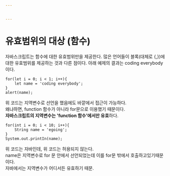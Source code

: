 ```yaml
---


---
```


<h1 id="유효범위의-대상-함수">유효범위의 대상 (함수)</h1>
<p>자바스크립트는 함수에 대한 유효범위만을 제공한다. 많은 언어들이 블록(대체로 {,})에 대한 유효범위를 제공하는 것과 다른 점이다. 아래 예제의 결과는 coding everybody이다.</p>
<pre><code>for(let i = 0; i &lt; 1; i++){
    let name = 'coding everybody';
}
alert(name);
</code></pre>
<p>위 코드는 지역변수로 선언을 했음에도 바깥에서 접근이 가능하다.<br>
왜냐하면, function 함수가 아니라 for문으로 이용했기 때문이다.<br>
<strong>자바스크립트의 지역변수는 'function 함수’에서만 유효</strong>하다.</p>
<pre><code>for(int i = 0; i &lt; 10; i++){
    String name = 'egoing';
}
System.out.printIn(name);
</code></pre>
<p>위 코드는 자바인데, 위 코드는 허용되지 않는다.<br>
name은 지역변수로 for 문 안에서 선언되었는데 이를 for문 밖에서 호출하고있기때문이다.<br>
자바에서는 지역변수가 어디서든 유효하기 때문.</p>

